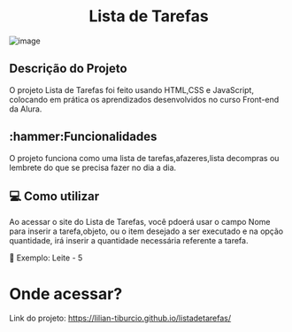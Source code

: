 <h1 align="center">Lista de Tarefas</h1>

![image](https://user-images.githubusercontent.com/112278577/225151719-86df19b0-3d53-4d22-9c8f-e5f00c9d81e1.png)

<h2>Descrição do Projeto</h2>

<p> O projeto Lista de Tarefas foi feito usando HTML,CSS e JavaScript, colocando em prática os aprendizados desenvolvidos no curso Front-end da Alura.</p>

<h2>:hammer:Funcionalidades</h2>
<p>O projeto funciona como uma lista de tarefas,afazeres,lista decompras ou lembrete do que se precisa fazer no dia a dia.</p>

<h2> 💻 Como utilizar</h2>

<p>Ao acessar o site do Lista de Tarefas, você pdoerá usar o campo Nome para inserir a tarefa,objeto, ou o item desejado a ser executado e na opção quantidade, irá inserir a quantidade necessária referente a tarefa.</p>

🥛 Exemplo: Leite - 5

<h1>Onde acessar?</h1>

Link do projeto: https://lilian-tiburcio.github.io/listadetarefas/
